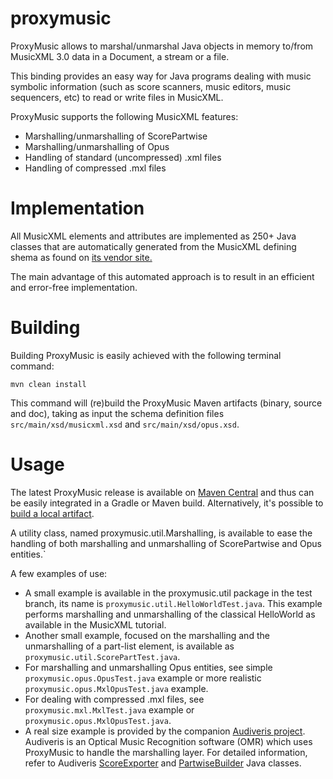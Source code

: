 # proxymusic

ProxyMusic allows to marshal/unmarshal Java objects in memory to/from MusicXML 3.0
data in a Document, a stream or a file.

This binding provides an easy way for Java programs dealing with music symbolic
information (such as score scanners, music editors, music sequencers, etc) to read
or write files in MusicXML.

ProxyMusic supports the following MusicXML features:

* Marshalling/unmarshalling of ScorePartwise
* Marshalling/unmarshalling of Opus
* Handling of standard (uncompressed) .xml files
* Handling of compressed .mxl files

# Implementation

All MusicXML elements and attributes are implemented as 250+ Java classes that are
automatically generated from the MusicXML defining shema as found on [its vendor site.](http://www.musicxml.com/for-developers/)

The main advantage of this automated approach is to result in an efficient and error-free implementation.

# Building


Building ProxyMusic is easily achieved with the following terminal command:

```mvn clean install```

This command will (re)build the ProxyMusic Maven artifacts (binary, source and doc),
taking as input the schema definition files ```src/main/xsd/musicxml.xsd``` and ```src/main/xsd/opus.xsd```.

# Usage

The latest ProxyMusic release is available on [Maven Central](https://mvnrepository.com/artifact/org.audiveris/proxymusic/3.0.1) and thus can be easily integrated in a Gradle or Maven build. Alternatively, it's possible to [build a local artifact](#building).

A utility class, named proxymusic.util.Marshalling, is available to ease the handling
of both marshalling and unmarshalling of ScorePartwise and Opus entities.`

A few examples of use:

* A small example is available in the proxymusic.util package in the test branch, its name is ```proxymusic.util.HelloWorldTest.java```. This example performs marshalling and unmarshalling of the classical HelloWorld as available in the MusicXML tutorial.
* Another small example, focused on the marshalling and the unmarshalling of a part-list element, is available as ```proxymusic.util.ScorePartTest.java```.
* For marshalling and unmarshalling Opus entities, see simple ```proxymusic.opus.OpusTest.java``` example or more realistic ```proxymusic.opus.MxlOpusTest.java``` example.
* For dealing with compressed .mxl files, see ```proxymusic.mxl.MxlTest.java``` example or ```proxymusic.opus.MxlOpusTest.java```.
* A real size example is provided by the companion [Audiveris project](https://github.com/Audiveris/audiveris-v5). Audiveris is an Optical Music Recognition software (OMR) which uses ProxyMusic to handle the marshalling layer. For detailed information, refer to Audiveris [ScoreExporter](https://github.com/Audiveris/audiveris/blob/master/src/main/org/audiveris/omr/score/ScoreExporter.java) and [PartwiseBuilder](https://github.com/Audiveris/audiveris/blob/master/src/main/org/audiveris/omr/score/PartwiseBuilder.java) Java classes.
